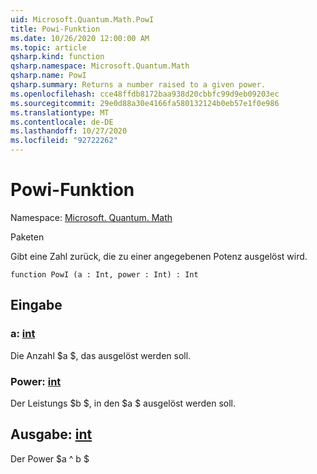 ```yaml
---
uid: Microsoft.Quantum.Math.PowI
title: Powi-Funktion
ms.date: 10/26/2020 12:00:00 AM
ms.topic: article
qsharp.kind: function
qsharp.namespace: Microsoft.Quantum.Math
qsharp.name: PowI
qsharp.summary: Returns a number raised to a given power.
ms.openlocfilehash: cce48ffdb8172baa938d20cbbfc99d9eb09203ec
ms.sourcegitcommit: 29e0d88a30e4166fa580132124b0eb57e1f0e986
ms.translationtype: MT
ms.contentlocale: de-DE
ms.lasthandoff: 10/27/2020
ms.locfileid: "92722262"
---
```

# <a name="powi-function"></a>Powi-Funktion

Namespace: [Microsoft. Quantum. Math](xref:Microsoft.Quantum.Math)

Paketen [](https://nuget.org/packages/)


Gibt eine Zahl zurück, die zu einer angegebenen Potenz ausgelöst wird.

```qsharp
function PowI (a : Int, power : Int) : Int
```


## <a name="input"></a>Eingabe

### <a name="a--int"></a>a: [int](xref:microsoft.quantum.lang-ref.int)

Die Anzahl $a $, das ausgelöst werden soll.


### <a name="power--int"></a>Power: [int](xref:microsoft.quantum.lang-ref.int)

Der Leistungs $b $, in den $a $ ausgelöst werden soll.



## <a name="output--int"></a>Ausgabe: [int](xref:microsoft.quantum.lang-ref.int)

Der Power $a ^ b $